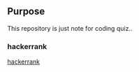 ## Purpose

This repository is just note for coding quiz..

### hackerrank
[hackerrank](https://www.hackerrank.com/dashboard)
